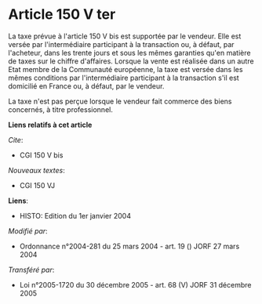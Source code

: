 # Article 150 V ter

La taxe prévue à l'article 150 V bis est supportée par le vendeur. Elle est versée par l'intermédiaire participant à la
transaction ou, à défaut, par l'acheteur, dans les trente jours et sous les mêmes garanties qu'en matière de taxes sur le
chiffre d'affaires. Lorsque la vente est réalisée dans un autre Etat membre de la Communauté européenne, la taxe est versée
dans les mêmes conditions par l'intermédiaire participant à la transaction s'il est domicilié en France ou, à défaut, par le
vendeur.

La taxe n'est pas perçue lorsque le vendeur fait commerce des biens concernés, à titre professionnel.

**Liens relatifs à cet article**

_Cite_:

  - CGI 150 V bis

_Nouveaux textes_:

  - CGI 150 VJ

**Liens**:

  - HISTO: Edition du 1er janvier 2004

_Modifié par_:

  - Ordonnance n°2004-281 du 25 mars 2004 - art. 19 () JORF 27 mars 2004

_Transféré par_:

  - Loi n°2005-1720 du 30 décembre 2005 - art. 68 (V) JORF 31 décembre 2005
